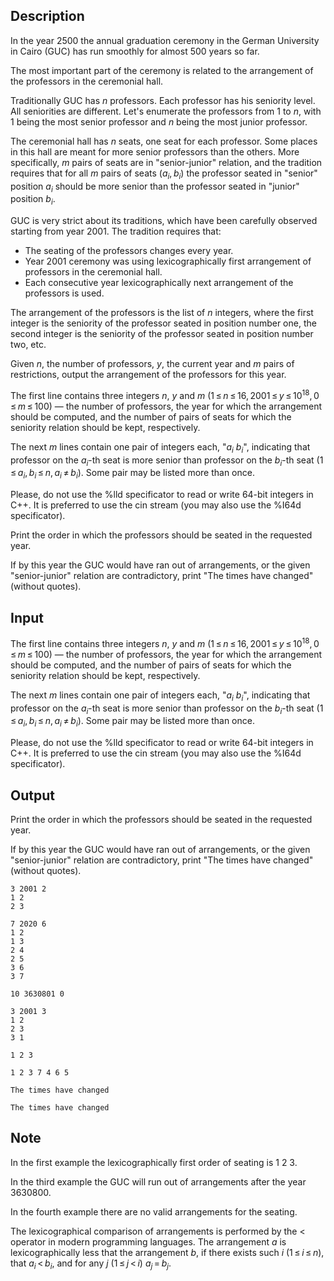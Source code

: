 ## Description

<div><p>In the year 2500 the annual graduation ceremony in the German University in Cairo (GUC) has run smoothly for almost 500 years so far.</p><p>The most important part of the ceremony is related to the arrangement of the professors in the ceremonial hall.</p><p>Traditionally GUC has <span class="tex-span"><i>n</i></span> professors. Each professor has his seniority level. All seniorities are different. Let's enumerate the professors from <span class="tex-span">1</span> to <span class="tex-span"><i>n</i></span>, with <span class="tex-span">1</span> being the most senior professor and <span class="tex-span"><i>n</i></span> being the most junior professor.</p><p>The ceremonial hall has <span class="tex-span"><i>n</i></span> seats, one seat for each professor. Some places in this hall are meant for more senior professors than the others. More specifically, <span class="tex-span"><i>m</i></span> pairs of seats are in "senior-junior" relation, and the tradition requires that for all <span class="tex-span"><i>m</i></span> pairs of seats <span class="tex-span">(<i>a</i><sub class="lower-index"><i>i</i></sub>, <i>b</i><sub class="lower-index"><i>i</i></sub>)</span> the professor seated in "senior" position <span class="tex-span"><i>a</i><sub class="lower-index"><i>i</i></sub></span> should be more senior than the professor seated in "junior" position <span class="tex-span"><i>b</i><sub class="lower-index"><i>i</i></sub></span>.</p><p>GUC is very strict about its traditions, which have been carefully observed starting from year 2001. The tradition requires that: </p><ul> <li> The seating of the professors changes every year. </li><li> Year 2001 ceremony was using lexicographically first arrangement of professors in the ceremonial hall. </li><li> Each consecutive year lexicographically next arrangement of the professors is used. </li></ul><p>The arrangement of the professors is the list of <span class="tex-span"><i>n</i></span> integers, where the first integer is the seniority of the professor seated in position number one, the second integer is the seniority of the professor seated in position number two, etc.</p><p>Given <span class="tex-span"><i>n</i></span>, the number of professors, <span class="tex-span"><i>y</i></span>, the current year and <span class="tex-span"><i>m</i></span> pairs of restrictions, output the arrangement of the professors for this year.</p></div><div class="input-specification"><p>The first line contains three integers <span class="tex-span"><i>n</i></span>, <span class="tex-span"><i>y</i></span> and <span class="tex-span"><i>m</i></span> (<span class="tex-span">1 ≤ <i>n</i> ≤ 16, 2001 ≤ <i>y</i> ≤ 10<sup class="upper-index">18</sup>, 0 ≤ <i>m</i> ≤ 100</span>) — the number of professors, the year for which the arrangement should be computed, and the number of pairs of seats for which the seniority relation should be kept, respectively.</p><p>The next <span class="tex-span"><i>m</i></span> lines contain one pair of integers each, "<span class="tex-span"><i>a</i><sub class="lower-index"><i>i</i></sub></span> <span class="tex-span"><i>b</i><sub class="lower-index"><i>i</i></sub></span>", indicating that professor on the <span class="tex-span"><i>a</i><sub class="lower-index"><i>i</i></sub></span>-th seat is more senior than professor on the <span class="tex-span"><i>b</i><sub class="lower-index"><i>i</i></sub></span>-th seat (<span class="tex-span">1 ≤ <i>a</i><sub class="lower-index"><i>i</i></sub>, <i>b</i><sub class="lower-index"><i>i</i></sub> ≤ <i>n</i>, <i>a</i><sub class="lower-index"><i>i</i></sub> ≠ <i>b</i><sub class="lower-index"><i>i</i></sub></span>). Some pair may be listed more than once.</p><p>Please, do not use the <span class="tex-font-style-tt">%lld</span> specificator to read or write 64-bit integers in С++. It is preferred to use the <span class="tex-font-style-tt">cin</span> stream (you may also use the <span class="tex-font-style-tt">%I64d</span> specificator).</p></div><div class="output-specification"><p>Print the order in which the professors should be seated in the requested year.</p><p>If by this year the GUC would have ran out of arrangements, or the given "senior-junior" relation are contradictory, print "<span class="tex-font-style-tt">The times have changed</span>" (without quotes).</p></div>

## Input

<p>The first line contains three integers <span class="tex-span"><i>n</i></span>, <span class="tex-span"><i>y</i></span> and <span class="tex-span"><i>m</i></span> (<span class="tex-span">1 ≤ <i>n</i> ≤ 16, 2001 ≤ <i>y</i> ≤ 10<sup class="upper-index">18</sup>, 0 ≤ <i>m</i> ≤ 100</span>) — the number of professors, the year for which the arrangement should be computed, and the number of pairs of seats for which the seniority relation should be kept, respectively.</p><p>The next <span class="tex-span"><i>m</i></span> lines contain one pair of integers each, "<span class="tex-span"><i>a</i><sub class="lower-index"><i>i</i></sub></span> <span class="tex-span"><i>b</i><sub class="lower-index"><i>i</i></sub></span>", indicating that professor on the <span class="tex-span"><i>a</i><sub class="lower-index"><i>i</i></sub></span>-th seat is more senior than professor on the <span class="tex-span"><i>b</i><sub class="lower-index"><i>i</i></sub></span>-th seat (<span class="tex-span">1 ≤ <i>a</i><sub class="lower-index"><i>i</i></sub>, <i>b</i><sub class="lower-index"><i>i</i></sub> ≤ <i>n</i>, <i>a</i><sub class="lower-index"><i>i</i></sub> ≠ <i>b</i><sub class="lower-index"><i>i</i></sub></span>). Some pair may be listed more than once.</p><p>Please, do not use the <span class="tex-font-style-tt">%lld</span> specificator to read or write 64-bit integers in С++. It is preferred to use the <span class="tex-font-style-tt">cin</span> stream (you may also use the <span class="tex-font-style-tt">%I64d</span> specificator).</p>

## Output

<p>Print the order in which the professors should be seated in the requested year.</p><p>If by this year the GUC would have ran out of arrangements, or the given "senior-junior" relation are contradictory, print "<span class="tex-font-style-tt">The times have changed</span>" (without quotes).</p>





```input1
3 2001 2
1 2
2 3

```




```input2
7 2020 6
1 2
1 3
2 4
2 5
3 6
3 7

```




```input3
10 3630801 0

```




```input4
3 2001 3
1 2
2 3
3 1

```




```output1
1 2 3

```




```output2
1 2 3 7 4 6 5

```




```output3
The times have changed

```




```output4
The times have changed

```



## Note

<p>In the first example the lexicographically first order of seating is 1 2 3.</p><p>In the third example the GUC will run out of arrangements after the year 3630800.</p><p>In the fourth example there are no valid arrangements for the seating.</p><p>The lexicographical comparison of arrangements is performed by the &lt; operator in modern programming languages. The arrangement <span class="tex-span"><i>a</i></span> is lexicographically less that the arrangement <span class="tex-span"><i>b</i></span>, if there exists such <span class="tex-span"><i>i</i></span> (<span class="tex-span">1 ≤ <i>i</i> ≤ <i>n</i></span>), that <span class="tex-span"><i>a</i><sub class="lower-index"><i>i</i></sub> &lt; <i>b</i><sub class="lower-index"><i>i</i></sub></span>, and for any <span class="tex-span"><i>j</i></span> (<span class="tex-span">1 ≤ <i>j</i> &lt; <i>i</i></span>) <span class="tex-span"><i>a</i><sub class="lower-index"><i>j</i></sub> = <i>b</i><sub class="lower-index"><i>j</i></sub></span>.</p>
